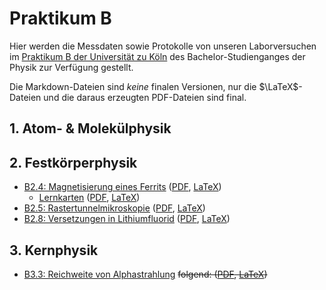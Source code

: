# Praktikum B
Hier werden die Messdaten sowie Protokolle von unseren Laborversuchen im [Praktikum B der Universität zu Köln](https://physik.uni-koeln.de/index.php?id=617) des Bachelor-Studienganges der Physik zur Verfügung gestellt.

Die Markdown-Dateien sind *keine* finalen Versionen, nur die $\LaTeX$-Dateien und die daraus erzeugten PDF-Dateien sind final.

## 1. Atom- & Molekülphysik
## 2. Festkörperphysik
* [B2.4: Magnetisierung eines Ferrits](./B2.4/B2.4.md) ([PDF](./B2.4/B2.4.pdf), [LaTeX](./B2.4/B2.4.tex))
	* [Lernkarten](./B2.4/B2.4_Lernkarten.md) ([PDF](./B2.4/B2.4_Lernkarten.pdf), [LaTeX](./B2.4/B2.4_Lernkarten.tex))
* [B2.5: Rastertunnelmikroskopie](./B2.5/B2.5.md) ([PDF](./B2.5/B2.5.pdf), [LaTeX](./B2.5/B2.5.tex))
* [B2.8: Versetzungen in Lithiumfluorid](./B2.8/B2.8.md) ([PDF](./B2.8/B2.8.pdf), [LaTeX](./B2.8/B2.8.tex))

## 3. Kernphysik
* [B3.3: Reichweite von Alphastrahlung](./B3.3/B3.3.md) ~~folgend: ([PDF](./B3.3/B3.3.pdf), [LaTeX](./B3.3/B3.3.tex))~~
